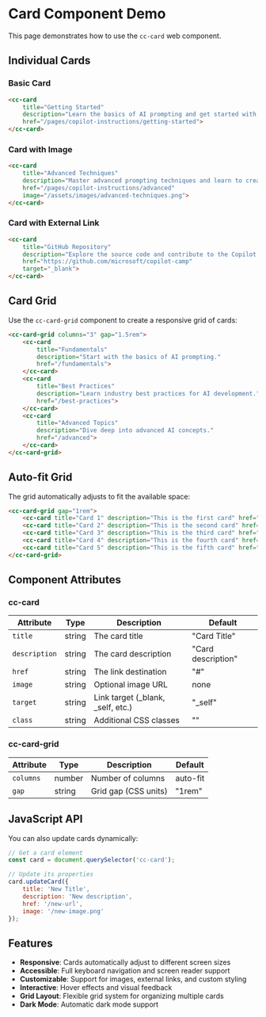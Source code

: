 # Card Component Demo

This page demonstrates how to use the `cc-card` web component.

## Individual Cards

### Basic Card
```html
<cc-card 
    title="Getting Started" 
    description="Learn the basics of AI prompting and get started with your first copilot instructions."
    href="/pages/copilot-instructions/getting-started">
</cc-card>
```

<cc-card 
    title="Getting Started" 
    description="Learn the basics of AI prompting and get started with your first copilot instructions."
    href="/pages/copilot-instructions/getting-started">
</cc-card>

### Card with Image
```html
<cc-card 
    title="Advanced Techniques" 
    description="Master advanced prompting techniques and learn to create sophisticated AI agents."
    href="/pages/copilot-instructions/advanced"
    image="/assets/images/advanced-techniques.png">
</cc-card>
```

<cc-card 
    title="Advanced Techniques" 
    description="Master advanced prompting techniques and learn to create sophisticated AI agents."
    href="/pages/copilot-instructions/advanced"
    image="/assets/images/advanced-techniques.png">
</cc-card>

### Card with External Link
```html
<cc-card 
    title="GitHub Repository" 
    description="Explore the source code and contribute to the Copilot Camp project."
    href="https://github.com/microsoft/copilot-camp"
    target="_blank">
</cc-card>
```

<cc-card 
    title="GitHub Repository" 
    description="Explore the source code and contribute to the Copilot Camp project."
    href="https://github.com/microsoft/copilot-camp"
    target="_blank">
</cc-card>

## Card Grid

Use the `cc-card-grid` component to create a responsive grid of cards:

```html
<cc-card-grid columns="3" gap="1.5rem">
    <cc-card 
        title="Fundamentals" 
        description="Start with the basics of AI prompting."
        href="/fundamentals">
    </cc-card>
    <cc-card 
        title="Best Practices" 
        description="Learn industry best practices for AI development."
        href="/best-practices">
    </cc-card>
    <cc-card 
        title="Advanced Topics" 
        description="Dive deep into advanced AI concepts."
        href="/advanced">
    </cc-card>
</cc-card-grid>
```

<cc-card-grid columns="3" gap="1.5rem">
    <cc-card 
        title="Fundamentals" 
        description="Start with the basics of AI prompting."
        href="/fundamentals">
    </cc-card>
    <cc-card 
        title="Best Practices" 
        description="Learn industry best practices for AI development."
        href="/best-practices">
    </cc-card>
    <cc-card 
        title="Advanced Topics" 
        description="Dive deep into advanced AI concepts."
        href="/advanced">
    </cc-card>
</cc-card-grid>

## Auto-fit Grid

The grid automatically adjusts to fit the available space:

```html
<cc-card-grid gap="1rem">
    <cc-card title="Card 1" description="This is the first card" href="#1"></cc-card>
    <cc-card title="Card 2" description="This is the second card" href="#2"></cc-card>
    <cc-card title="Card 3" description="This is the third card" href="#3"></cc-card>
    <cc-card title="Card 4" description="This is the fourth card" href="#4"></cc-card>
    <cc-card title="Card 5" description="This is the fifth card" href="#5"></cc-card>
</cc-card-grid>
```

<cc-card-grid gap="1rem">
    <cc-card title="Card 1" description="This is the first card" href="#1"></cc-card>
    <cc-card title="Card 2" description="This is the second card" href="#2"></cc-card>
    <cc-card title="Card 3" description="This is the third card" href="#3"></cc-card>
    <cc-card title="Card 4" description="This is the fourth card" href="#4"></cc-card>
    <cc-card title="Card 5" description="This is the fifth card" href="#5"></cc-card>
</cc-card-grid>

## Component Attributes

### cc-card

| Attribute | Type | Description | Default |
|-----------|------|-------------|---------|
| `title` | string | The card title | "Card Title" |
| `description` | string | The card description | "Card description" |
| `href` | string | The link destination | "#" |
| `image` | string | Optional image URL | none |
| `target` | string | Link target (_blank, _self, etc.) | "_self" |
| `class` | string | Additional CSS classes | "" |

### cc-card-grid

| Attribute | Type | Description | Default |
|-----------|------|-------------|---------|
| `columns` | number | Number of columns | auto-fit |
| `gap` | string | Grid gap (CSS units) | "1rem" |

## JavaScript API

You can also update cards dynamically:

```javascript
// Get a card element
const card = document.querySelector('cc-card');

// Update its properties
card.updateCard({
    title: 'New Title',
    description: 'New description',
    href: '/new-url',
    image: '/new-image.png'
});
```

## Features

- **Responsive**: Cards automatically adjust to different screen sizes
- **Accessible**: Full keyboard navigation and screen reader support
- **Customizable**: Support for images, external links, and custom styling
- **Interactive**: Hover effects and visual feedback
- **Grid Layout**: Flexible grid system for organizing multiple cards
- **Dark Mode**: Automatic dark mode support

<script src="/javascripts/cc-card.js"></script>

